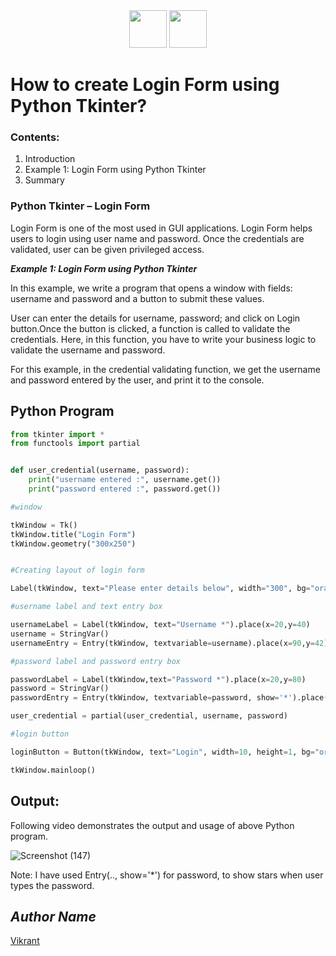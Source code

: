 <div align="center">
  <img height="60" src="https://user-images.githubusercontent.com/85709371/156916372-d8c1bbdd-5fe9-40d1-a250-5a1d4d454832.png">
  <img height="60" src="![jupyter](https://user-images.githubusercontent.com/85709371/156917513-f9f77e0b-03d2-41f9-b4ec-2dd92985547b.png)">
</div>

# How to create Login Form using Python Tkinter?

### Contents:
1. Introduction
2. Example 1: Login Form using Python Tkinter
3. Summary

### Python Tkinter – Login Form
Login Form is one of the most used in GUI applications. Login Form helps users to login using user name and password. Once the credentials are validated, user can be given privileged access.

_**Example 1: Login Form using Python Tkinter**_

In this example, we write a program that opens a window with fields: username and password and a button to submit these values.

User can enter the details for username, password; and click on Login button.Once the button is clicked, a function is called to validate the credentials. Here, in this function, you have to write your business logic to validate the username and password.

For this example, in the credential validating function, we get the username and password entered by the user, and print it to the console.

## Python Program
```python
from tkinter import *
from functools import partial


def user_credential(username, password):
    print("username entered :", username.get())
    print("password entered :", password.get())

#window

tkWindow = Tk()
tkWindow.title("Login Form")
tkWindow.geometry("300x250")


#Creating layout of login form

Label(tkWindow, text="Please enter details below", width="300", bg="orange",fg="white").pack()

#username label and text entry box

usernameLabel = Label(tkWindow, text="Username *").place(x=20,y=40)
username = StringVar()
usernameEntry = Entry(tkWindow, textvariable=username).place(x=90,y=42)  

#password label and password entry box

passwordLabel = Label(tkWindow,text="Password *").place(x=20,y=80)  
password = StringVar()
passwordEntry = Entry(tkWindow, textvariable=password, show='*').place(x=90,y=82)  

user_credential = partial(user_credential, username, password)

#login button

loginButton = Button(tkWindow, text="Login", width=10, height=1, bg="orange", command=user_credential).place(x=105,y=130)  

tkWindow.mainloop()
```

## Output:

Following video demonstrates the output and usage of above Python program.

![Screenshot (147)](https://user-images.githubusercontent.com/85709371/147056687-d95000f2-2b88-4c91-bd46-5c1f57de9045.png)

Note: I have used Entry(.., show='*') for password, to show stars when user types the password.

## *Author Name*
[Vikrant](https://github.com/vikrant-v28)
